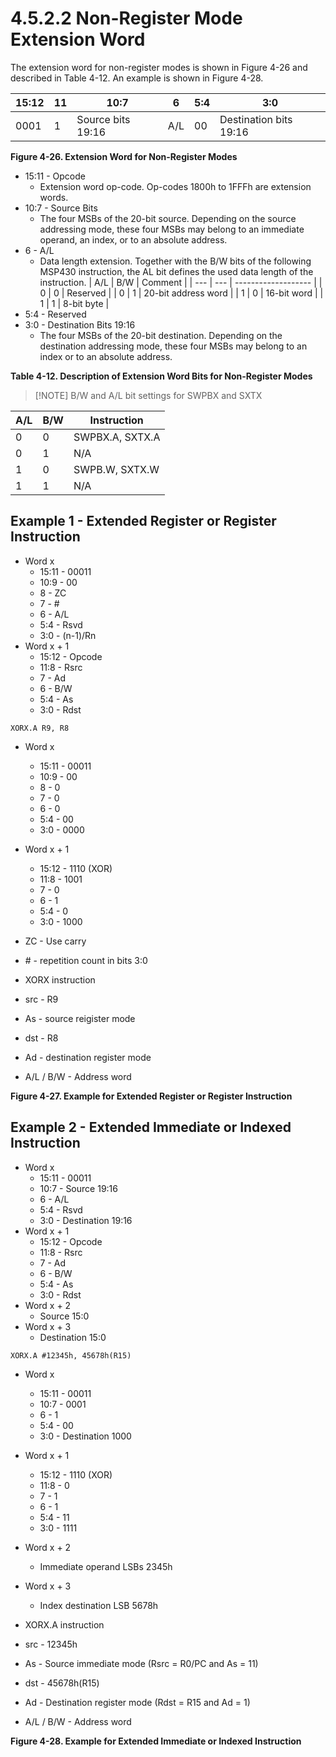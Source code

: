 # 4.5.2.2 Non-Register Mode Extension Word

The extension word for non-register modes is shown in Figure 4-26 and described in Table 4-12. An example is shown in Figure 4-28.

<a id="figure-4-26"></a>

| 15:12 | 11  | 10:7              | 6   | 5:4 | 3:0                    |
| ----- | --- | ----------------- | --- | --- | ---------------------- |
| 0001  | 1   | Source bits 19:16 | A/L | 00  | Destination bits 19:16 |

**Figure 4-26. Extension Word for Non-Register Modes**

<a id="table-4-12"></a>

- 15:11 - Opcode
  - Extension word op-code. Op-codes 1800h to 1FFFh are extension words.
- 10:7 - Source Bits
  - The four MSBs of the 20-bit source. Depending on the source addressing mode, these four MSBs may belong to an immediate operand, an index, or to an absolute address.
- 6 - A/L
  - Data length extension. Together with the B/W bits of the following MSP430 instruction, the AL bit defines the used data length of the instruction.
    | A/L | B/W | Comment             |
    | --- | --- | ------------------- |
    | 0   | 0   | Reserved            |
    | 0   | 1   | 20-bit address word |
    | 1   | 0   | 16-bit word         |
    | 1   | 1   | 8-bit byte          |
- 5:4 - Reserved
- 3:0 - Destination Bits 19:16
  - The four MSBs of the 20-bit destination. Depending on the destination addressing mode, these four MSBs may belong to an index or to an absolute address.

**Table 4-12. Description of Extension Word Bits for Non-Register Modes**

> [!NOTE] B/W and A/L bit settings for SWPBX and SXTX

| A/L | B/W | Instruction     |
| --- | --- | --------------- |
| 0   | 0   | SWPBX.A, SXTX.A |
| 0   | 1   | N/A             |
| 1   | 0   | SWPB.W, SXTX.W  |
| 1   | 1   | N/A             |

## Example 1 - Extended Register or Register Instruction

- Word x
  - 15:11 - 00011
  - 10:9 - 00
  - 8 - ZC
  - 7 - #
  - 6 - A/L
  - 5:4 - Rsvd
  - 3:0 - (n-1)/Rn
- Word x + 1
  - 15:12 - Opcode
  - 11:8 - Rsrc
  - 7 - Ad
  - 6 - B/W
  - 5:4 - As
  - 3:0 - Rdst

`XORX.A R9, R8`

<a id="figure-4-27"></a>

- Word x
  - 15:11 - 00011
  - 10:9 - 00
  - 8 - 0
  - 7 - 0
  - 6 - 0
  - 5:4 - 00
  - 3:0 - 0000
- Word x + 1
  - 15:12 - 1110 (XOR)
  - 11:8 - 1001
  - 7 - 0
  - 6 - 1
  - 5:4 - 0
  - 3:0 - 1000

- ZC - Use carry
- \# - repetition count in bits 3:0
- XORX instruction
- src - R9
- As - source reigister mode
- dst - R8
- Ad - destination register mode
- A/L / B/W - Address word

**Figure 4-27. Example for Extended Register or Register Instruction**

## Example 2 - Extended Immediate or Indexed Instruction

- Word x
  - 15:11 - 00011
  - 10:7 - Source 19:16
  - 6 - A/L
  - 5:4 - Rsvd
  - 3:0 - Destination 19:16
- Word x + 1
  - 15:12 - Opcode
  - 11:8 - Rsrc
  - 7 - Ad
  - 6 - B/W
  - 5:4 - As
  - 3:0 - Rdst
- Word x + 2
  - Source 15:0
- Word x + 3
  - Destination 15:0

`XORX.A #12345h, 45678h(R15)`

<a id="figure-4-28"></a>

- Word x
  - 15:11 - 00011
  - 10:7 - 0001
  - 6 - 1
  - 5:4 - 00
  - 3:0 - Destination 1000
- Word x + 1
  - 15:12 - 1110 (XOR)
  - 11:8 - 0
  - 7 - 1
  - 6 - 1
  - 5:4 - 11
  - 3:0 - 1111
- Word x + 2
  - Immediate operand LSBs 2345h
- Word x + 3
  - Index destination LSB 5678h

- XORX.A instruction
- src - 12345h
- As - Source immediate mode (Rsrc = R0/PC and As = 11)
- dst - 45678h(R15)
- Ad - Destination register mode (Rdst = R15 and Ad = 1)
- A/L / B/W - Address word

**Figure 4-28. Example for Extended Immediate or Indexed Instruction**
